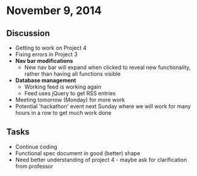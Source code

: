 # November 9, 2014

## Discussion
* Getting to work on Project 4
* Fixing errors in Project 3
* __Nav bar modifications__
  * New nav bar will expand when clicked to reveal new functionality, rather than having all functions visible
* __Database management__
  * Working feed is working again
  * Feed uses jQuery to get RSS entries
* Meeting tomorrow (Monday) for more work
* Potential 'hackathon' event next Sunday where we will work for many hours in a row to get much work done

## Tasks
* Continue coding
* Functional spec document in good (better) shape
* Need better understanding of project 4 - maybe ask for clarification from professor
